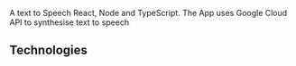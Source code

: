 A text to Speech React, Node and TypeScript. The App uses Google Cloud API to synthesise text to speech

## Technologies
